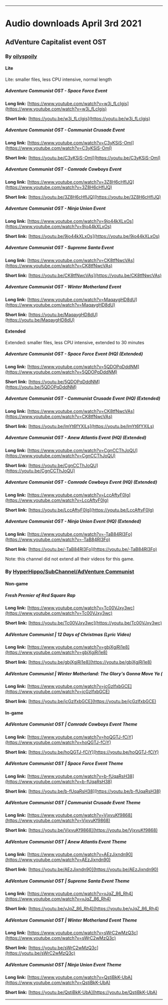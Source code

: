 
***

# Audio downloads April 3rd 2021

## AdVenture Capitalist event OST

### By [oilyspoily](https://www.youtube.com/channel/UCAqFusk4FqqRs_fClvVfBQA)

#### Lite

Lite: smaller files, less CPU intensive, normal length

##### Adventure Communist OST - Space Force Event

**Long link:** [https://www.youtube.com/watch?v=w3j_fLcIgis](https://www.youtube.com/watch?v=w3j_fLcIgis)

**Short link:** [https://youtu.be/w3j_fLcIgis](https://youtu.be/w3j_fLcIgis)

##### Adventure Communist OST - Communist Crusade Event

**Long link:** [https://www.youtube.com/watch?v=C3yKSiS-OmI](https://www.youtube.com/watch?v=C3yKSiS-OmI)

**Short link:** [https://youtu.be/C3yKSiS-OmI](https://youtu.be/C3yKSiS-OmI)

##### Adventure Communist OST - Comrade Cowboys Event

**Long link:** [https://www.youtube.com/watch?v=3Z8H6cHfIJQ](https://www.youtube.com/watch?v=3Z8H6cHfIJQ)

**Short link:** [https://youtu.be/3Z8H6cHfIJQ](https://youtu.be/3Z8H6cHfIJQ)

##### Adventure Communist OST - Ninja Union Event

**Long link:** [https://www.youtube.com/watch?v=9jo44kXLxOs](https://www.youtube.com/watch?v=9jo44kXLxOs)

**Short link:** [https://youtu.be/9jo44kXLxOs](https://youtu.be/9jo44kXLxOs)

##### Adventure Communist OST - Supreme Santa Event

**Long link:** [https://www.youtube.com/watch?v=CK8tfNwcVAs](https://www.youtube.com/watch?v=CK8tfNwcVAs)

**Short link:** [https://youtu.be/CK8tfNwcVAs](https://youtu.be/CK8tfNwcVAs)

##### Adventure Communist OST - Winter Motherland Event

**Long link:** [https://www.youtube.com/watch?v=MaqaygHD8dU](https://www.youtube.com/watch?v=MaqaygHD8dU)

**Short link:** [https://youtu.be/MaqaygHD8dU](https://youtu.be/MaqaygHD8dU)

#### Extended

Extended: smaller files, less CPU intensive, extended to 30 minutes

##### Adventure Communist OST - Space Force Event (HQ) (Extended)

**Long link:** [https://www.youtube.com/watch?v=5QDOPqDddNM](https://www.youtube.com/watch?v=5QDOPqDddNM)

**Short link:** [https://youtu.be/5QDOPqDddNM](https://youtu.be/5QDOPqDddNM)

##### Adventure Communist OST - Communist Crusade Event (HQ) (Extended)

**Long link:** [https://www.youtube.com/watch?v=CK8tfNwcVAs](https://www.youtube.com/watch?v=CK8tfNwcVAs)

**Short link:** [https://youtu.be/lmYt6fYXlLs](https://youtu.be/lmYt6fYXlLs)

##### Adventure Communist OST - Anew Atlantis Event (HQ) (Extended)

**Long link:** [https://www.youtube.com/watch?v=CgnCCThJoQU](https://www.youtube.com/watch?v=CgnCCThJoQU)

**Short link:** [https://youtu.be/CgnCCThJoQU](https://youtu.be/CgnCCThJoQU)

##### Adventure Communist OST - Comrade Cowboys Event (HQ) (Extended)

**Long link:** [https://www.youtube.com/watch?v=LccAftyF0Ig](https://www.youtube.com/watch?v=LccAftyF0Ig)

**Short link:** [https://youtu.be/LccAftyF0Ig](https://youtu.be/LccAftyF0Ig)

##### Adventure Communist OST - Ninja Union Event (HQ) (Extended)

**Long link:** [https://www.youtube.com/watch?v=-TaB84Rl3Fo](https://www.youtube.com/watch?v=-TaB84Rl3Fo)

**Short link:** [https://youtu.be/-TaB84Rl3Fo](https://youtu.be/-TaB84Rl3Fo)

Note: this channel did not extend all their videos for this game.

### By [HyperHippo/SubChannel/AdVenture Communist]()

#### Non-game

##### Fresh Premier of Red Square Rap

**Long link:** [https://www.youtube.com/watch?v=Tc00VJxy3wc](https://www.youtube.com/watch?v=Tc00VJxy3wc)

**Short link:** [https://youtu.be/Tc00VJxy3wc](https://youtu.be/Tc00VJxy3wc)

##### AdVenture Communist | 12 Days of Christmas (Lyric Video)

**Long link:** [https://www.youtube.com/watch?v=gbjXgjRi1e8](https://www.youtube.com/watch?v=gbjXgjRi1e8)

**Short link:** [https://youtu.be/gbjXgjRi1e8](https://youtu.be/gbjXgjRi1e8)

##### AdVenture Communist | Winter Motherland: The Glory's Gonna Move Ya (

**Long link:** [https://www.youtube.com/watch?v=jcGzIfxbGCE](https://www.youtube.com/watch?v=jcGzIfxbGCE)

**Short link:** [https://youtu.be/jcGzIfxbGCE](https://youtu.be/jcGzIfxbGCE)

#### In-game

##### AdVenture Communist OST | Comrade Cowboys Event Theme

**Long link:** [https://www.youtube.com/watch?v=hoQGTJ-fCiY](https://www.youtube.com/watch?v=hoQGTJ-fCiY)

**Short link:** [https://youtu.be/hoQGTJ-fCiY](https://youtu.be/hoQGTJ-fCiY)

##### AdVenture Communist OST | Space Force Event Theme

**Long link:** [https://www.youtube.com/watch?v=b-fUqaRsH38](https://www.youtube.com/watch?v=b-fUqaRsH38)

**Short link:** [https://youtu.be/b-fUqaRsH38](https://youtu.be/b-fUqaRsH38)

##### AdVenture Communist OST | Communist Crusade Event Theme

**Long link:** [https://www.youtube.com/watch?v=VjxvuKf9868](https://www.youtube.com/watch?v=VjxvuKf9868)

**Short link:** [https://youtu.be/VjxvuKf9868](https://youtu.be/VjxvuKf9868)

##### AdVenture Communist OST | Anew Atlantis Event Theme

**Long link:** [https://www.youtube.com/watch?v=AEzJixndn90](https://www.youtube.com/watch?v=AEzJixndn90)

**Short link:** [https://youtu.be/AEzJixndn90](https://youtu.be/AEzJixndn90)

##### AdVenture Communist OST | Supreme Santa Event Theme

**Long link:** [https://www.youtube.com/watch?v=vJqZ_86_Rh4](https://www.youtube.com/watch?v=vJqZ_86_Rh4)

**Short link:** [https://youtu.be/vJqZ_86_Rh4](https://youtu.be/vJqZ_86_Rh4)

##### AdVenture Communist OST | Winter Motherland Event Theme

**Long link:** [https://www.youtube.com/watch?v=sWrC2wMzQ3c](https://www.youtube.com/watch?v=sWrC2wMzQ3c)

**Short link:** [https://youtu.be/sWrC2wMzQ3c](https://youtu.be/sWrC2wMzQ3c)

##### AdVenture Communist OST | Ninja Union Event Theme

**Long link:** [https://www.youtube.com/watch?v=QstiBkK-UbA](https://www.youtube.com/watch?v=QstiBkK-UbA)

**Short link:** [https://youtu.be/QstiBkK-UbA](https://youtu.be/QstiBkK-UbA)

***

<!-- Template data

**Long link:** []()

**Short link:** []()

!-->

